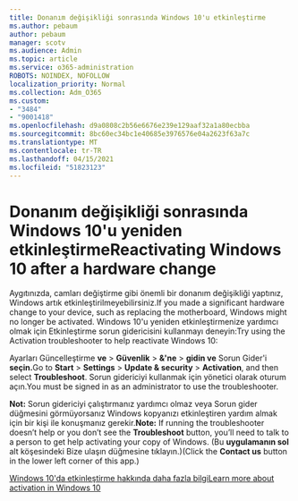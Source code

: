 ```yaml
---
title: Donanım değişikliği sonrasında Windows 10'u etkinleştirme
ms.author: pebaum
author: pebaum
manager: scotv
ms.audience: Admin
ms.topic: article
ms.service: o365-administration
ROBOTS: NOINDEX, NOFOLLOW
localization_priority: Normal
ms.collection: Adm_O365
ms.custom:
- "3484"
- "9001418"
ms.openlocfilehash: d9a0808c2b56e6676e239e129aaf32a1a80ecbba
ms.sourcegitcommit: 8bc60ec34bc1e40685e3976576e04a2623f63a7c
ms.translationtype: MT
ms.contentlocale: tr-TR
ms.lasthandoff: 04/15/2021
ms.locfileid: "51823123"
---
```

# <a name="reactivating-windows-10-after-a-hardware-change"></a><span data-ttu-id="dec74-102">Donanım değişikliği sonrasında Windows 10'u yeniden etkinleştirme</span><span class="sxs-lookup"><span data-stu-id="dec74-102">Reactivating Windows 10 after a hardware change</span></span>

<span data-ttu-id="dec74-103">Aygıtınızda, camları değiştirme gibi önemli bir donanım değişikliği yaptınız, Windows artık etkinleştirilmeyebilirsiniz.</span><span class="sxs-lookup"><span data-stu-id="dec74-103">If you made a significant hardware change to your device, such as replacing the motherboard, Windows might no longer be activated.</span></span> <span data-ttu-id="dec74-104">Windows 10'u yeniden etkinleştirmenize yardımcı olmak için Etkinleştirme sorun gidericisini kullanmayı deneyin:</span><span class="sxs-lookup"><span data-stu-id="dec74-104">Try using the Activation troubleshooter to help reactivate Windows 10:</span></span>

<span data-ttu-id="dec74-105">Ayarları Güncelleştirme **ve**  >  **Güvenlik**  >  **&'ne**  >  **gidin ve** Sorun Gider'i **seçin.**</span><span class="sxs-lookup"><span data-stu-id="dec74-105">Go to **Start** > **Settings** > **Update & security** > **Activation**, and then select **Troubleshoot**.</span></span> <span data-ttu-id="dec74-106">Sorun gidericiyi kullanmak için yönetici olarak oturum açın.</span><span class="sxs-lookup"><span data-stu-id="dec74-106">You must be signed in as an administrator to use the troubleshooter.</span></span>

<span data-ttu-id="dec74-107">**Not:** Sorun gidericiyi çalıştırmanız yardımcı olmaz veya Sorun  gider düğmesini görmüyorsanız Windows kopyanızı etkinleştiren yardım almak için bir kişi ile konuşmanız gerekir.</span><span class="sxs-lookup"><span data-stu-id="dec74-107">**Note:** If running the troubleshooter doesn’t help or you don’t see the **Troubleshoot** button, you’ll need to talk to a person to get help activating your copy of Windows.</span></span> <span data-ttu-id="dec74-108">(Bu **uygulamanın sol** alt köşesindeki Bize ulaşın düğmesine tıklayın.)</span><span class="sxs-lookup"><span data-stu-id="dec74-108">(Click the **Contact us** button in the lower left corner of this app.)</span></span>

[<span data-ttu-id="dec74-109">Windows 10'da etkinleştirme hakkında daha fazla bilgi</span><span class="sxs-lookup"><span data-stu-id="dec74-109">Learn more about activation in Windows 10</span></span>](https://support.microsoft.com/help/12440/windows-10-activate)

